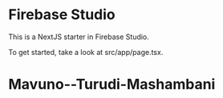 # Firebase Studio

This is a NextJS starter in Firebase Studio.

To get started, take a look at src/app/page.tsx.
# Mavuno--Turudi-Mashambani
